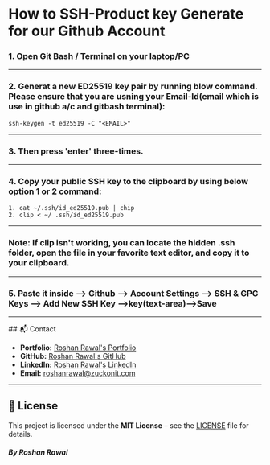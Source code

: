 # How to SSH-Product key Generate for our Github Account

### 1. Open Git Bash / Terminal on your laptop/PC

<hr>

### 2. Generat a new ED25519 key pair by running blow command. Please ensure that you are usning your Email-Id(email which is use in github a/c and gitbash terminal):

```
ssh-keygen -t ed25519 -C "<EMAIL>"

```

<hr>

### 3. Then press 'enter' three-times.
<hr>

### 4. Copy your public SSH key to the clipboard by using below option 1 or 2 command:

```
1. cat ~/.ssh/id_ed25519.pub | chip
2. clip < ~/ .ssh/id_ed25519.pub

```

<hr>

### Note: If clip isn't working, you can locate the hidden .ssh folder, open the file in your favorite text editor, and copy it to your clipboard.

<hr>

### 5. Paste it inside --> Github --> Account Settings --> SSH & GPG Keys --> Add New SSH Key -->key(text-area)-->Save

<hr>
## 📬 Contact

- **Portfolio:** [Roshan Rawal's Portfolio](https://your-portfolio-link.com)  
- **GitHub:** [Roshan Rawal's GitHub](https://github.com/your-github-username)  
- **LinkedIn:** [Roshan Rawal's LinkedIn](https://www.linkedin.com/in/your-linkedin-id/)  
- **Email:** roshanrawal@zuckonit.com  

---
## 📜 License

This project is licensed under the **MIT License** – see the [LICENSE](./LICENSE) file for details.

##### <buttom>By Roshan Rawal</button>
